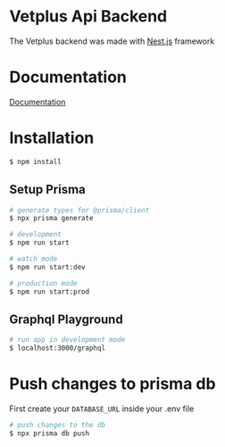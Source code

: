 # Vetplus Api Backend

The Vetplus backend was made with [Nest.js](https://github.com/nestjs/nest) framework

# Documentation

[Documentation](https://vetplus-api-docs.netlify.app/)

# Installation

```bash
$ npm install
```

## Setup Prisma

```bash
# generate types for @prisma/client
$ npx prisma generate
```

```bash
# development
$ npm run start

# watch mode
$ npm run start:dev

# production mode
$ npm run start:prod
```

## Graphql Playground

```bash
# run app in development mode
$ localhost:3000/graphql
```

# Push changes to prisma db

First create your ```DATABASE_URL``` inside your .env file

```bash
# push changes to the db
$ npx prisma db push
```
